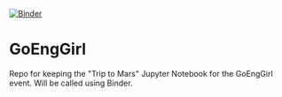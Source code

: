 [![Binder](https://mybinder.org/badge_logo.svg)](https://mybinder.org/v2/gh/saini8/GoEngGirl/HEAD)

# GoEngGirl
Repo for keeping the "Trip to Mars" Jupyter Notebook for the GoEngGirl event. Will be called using Binder. 
